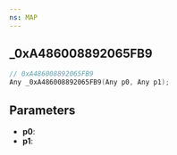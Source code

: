 ```yaml
---
ns: MAP
---
```

## _0xA486008892065FB9

```c
// 0xA486008892065FB9
Any _0xA486008892065FB9(Any p0, Any p1);
```

## Parameters
* **p0**:
* **p1**:
